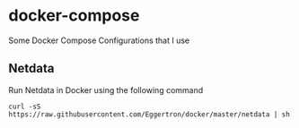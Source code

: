 # docker-compose
Some Docker Compose Configurations that I use


## Netdata
Run Netdata in Docker using the following command
```
curl -sS https://raw.githubusercontent.com/Eggertron/docker/master/netdata | sh
```
